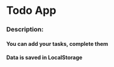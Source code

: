 # Todo App
### Description:
#### You can add your tasks, complete them
#### Data is saved in LocalStorage